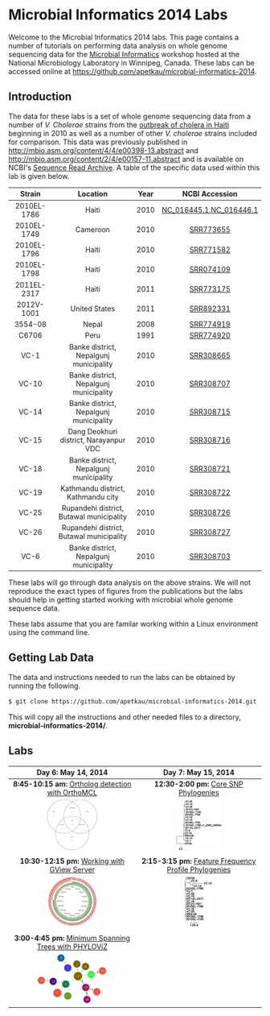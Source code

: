 Microbial Informatics 2014 Labs
===============================

Welcome to the Microbial Informatics 2014 labs.  This page contains a number of tutorials on performing data analysis on whole genome sequencing data for the [Microbial Informatics][workshop-2014] workshop hosted at the National Microbiology Laboratory in Winnipeg, Canada.  These labs can be accessed online at <https://github.com/apetkau/microbial-informatics-2014>.

Introduction
------------

The data for these labs is a set of whole genome sequencing data from a number of *V. Cholerae* strains from the [outbreak of cholera in Haiti][haiti-cholera] beginning in 2010 as well as a number of other *V. cholerae* strains included for comparison.  This data was previously published in <http://mbio.asm.org/content/4/4/e00398-13.abstract> and <http://mbio.asm.org/content/2/4/e00157-11.abstract> and is available on NCBI's [Sequence Read Archive](http://www.ncbi.nlm.nih.gov/sra/).  A table of the specific data used within this lab is given below.

| Strain       | Location                                  | Year  | NCBI Accession                                        |
|:------------:|:-----------------------------------------:|:-----:|:-----------------------------------------------------:|
| 2010EL-1786  | Haiti                                     | 2010  | [NC_016445.1][NC_016445.1],[NC_016446.1][NC_016446.1] |
| 2010EL-1749  | Cameroon                                  | 2010  | [SRR773655][SRR773655]                                |
| 2010EL-1796  | Haiti                                     | 2010  | [SRR771582][SRR771582]                                |
| 2010EL-1798  | Haiti                                     | 2010  | [SRR074109][SRR074109]                                |
| 2011EL-2317  | Haiti                                     | 2011  | [SRR773175][SRR773175]                                |
| 2012V-1001   | United States                             | 2011  | [SRR892331][SRR892331]                                |
| 3554-08      | Nepal                                     | 2008  | [SRR774919][SRR774919]                                |
| C6706        | Peru                                      | 1991  | [SRR774920][SRR774920]                                |
| VC-1         | Banke district, Nepalgunj municipality    | 2010  | [SRR308665][SRR308665]                                |
| VC-10        | Banke district, Nepalgunj municipality    | 2010  | [SRR308707][SRR308707]                                |
| VC-14        | Banke district, Nepalgunj municipality    | 2010  | [SRR308715][SRR308715]                                |
| VC-15        | Dang Deokhuri district, Narayanpur VDC    | 2010  | [SRR308716][SRR308716]                                |
| VC-18        | Banke district, Nepalgunj municipality    | 2010  | [SRR308721][SRR308721]                                |
| VC-19        | Kathmandu district, Kathmandu city        | 2010  | [SRR308722][SRR308722]                                |
| VC-25        | Rupandehi district, Butawal municipality  | 2010  | [SRR308726][SRR308726]                                |
| VC-26        | Rupandehi district, Butawal municipality  | 2010  | [SRR308727][SRR308727]                                |
| VC-6         | Banke district, Nepalgunj municipality    | 2010  | [SRR308703][SRR308703]                                |

These labs will go through data analysis on the above strains.  We will not reproduce the exact types of figures from the publications but the labs should help in getting started working with microbial whole genome sequence data.

These labs assume that you are familar working within a Linux environment using the command line.

Getting Lab Data
----------------

The data and instructions needed to run the labs can be obtained by running the following.

```bash
$ git clone https://github.com/apetkau/microbial-informatics-2014.git
```

This will copy all the instructions and other needed files to a directory, **microbial-informatics-2014/**.

Labs
----

| Day 6: May 14, 2014                                                         | Day 7: May 15, 2014                                                            |
|:---------------------------------------------------------------------------:|:------------------------------------------------------------------------------:|
| **8:45-10:15 am:** [Ortholog detection with OrthoMCL](labs/orthomcl)        | **12:30-2:00 pm:** [Core SNP Phylogenies](labs/core-snp)                      |
| ![genome-groups-small](labs/orthomcl/images/genome-groups-small-thumb.jpg)  | ![output-10-subsample](labs/core-snp/images/output-10-subsample-thumb.jpg)     |
|                                                                             |                                                                                |
| **10:30-12:15 pm:** [Working with GView Server](labs/gview-server)          | **2:15-3:15 pm:** [Feature Frequency Profile Phylogenies](labs/ffp-phylogeny) |
| ![lab2-pangenome-atlas](labs/gview-server/images/lab2-atlas-thumb.jpg)      | ![tree-5](labs/ffp-phylogeny/images/tree-5-thumb.jpg)                          |
|                                                                             |                                                                                |
| **3:00-4:45 pm:** [Minimum Spanning Trees with PHYLOViZ](labs/mst)          |                                                                                |
| ![lab1-mst-location](labs/mst/images/lab1-mst-location-thumb.jpg)           |                                                                                |

[workshop-2014]: https://www.corefacility.ca/wiki/bin/view/BioinformaticsWorkshop/WorkshopMay2014
[haiti-cholera]: http://en.wikipedia.org/wiki/2010%E2%80%9313_Haiti_cholera_outbreak

[NC_016445.1]: http://www.ncbi.nlm.nih.gov/nuccore/NC_016445.1
[NC_016446.1]: http://www.ncbi.nlm.nih.gov/nuccore/NC_016446.1
[SRR773655]: http://www.ncbi.nlm.nih.gov/sra/?term=SRR773655
[SRR771582]: http://www.ncbi.nlm.nih.gov/sra/?term=SRR771582
[SRR074109]: http://www.ncbi.nlm.nih.gov/sra/?term=SRR074109
[SRR773175]: http://www.ncbi.nlm.nih.gov/sra/?term=SRR773175
[SRR892331]: http://www.ncbi.nlm.nih.gov/sra/?term=SRR892331
[SRR774919]: http://www.ncbi.nlm.nih.gov/sra/?term=SRR774919
[SRR774920]: http://www.ncbi.nlm.nih.gov/sra/?term=SRR774920
[SRR308665]: http://www.ncbi.nlm.nih.gov/sra/?term=SRR308665
[SRR308707]: http://www.ncbi.nlm.nih.gov/sra/?term=SRR308707
[SRR308715]: http://www.ncbi.nlm.nih.gov/sra/?term=SRR308715
[SRR308716]: http://www.ncbi.nlm.nih.gov/sra/?term=SRR308716
[SRR308721]: http://www.ncbi.nlm.nih.gov/sra/?term=SRR308721
[SRR308722]: http://www.ncbi.nlm.nih.gov/sra/?term=SRR308722
[SRR308726]: http://www.ncbi.nlm.nih.gov/sra/?term=SRR308726
[SRR308727]: http://www.ncbi.nlm.nih.gov/sra/?term=SRR308727
[SRR308703]: http://www.ncbi.nlm.nih.gov/sra/?term=SRR308703
